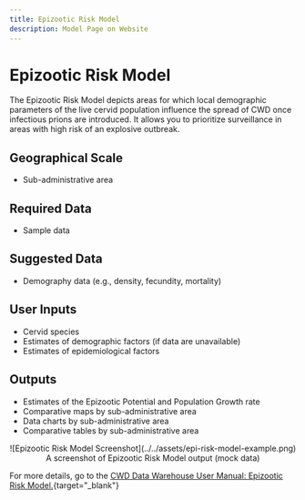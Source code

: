 ```yaml
---
title: Epizootic Risk Model
description: Model Page on Website
---
```


# Epizootic Risk Model

The Epizootic Risk Model depicts areas for which local demographic parameters of the live cervid population influence the spread of CWD once infectious prions are introduced. It allows you to prioritize surveillance in areas with high risk of an explosive outbreak. 

## Geographical Scale
* Sub-administrative area

## Required Data
* Sample data

## Suggested Data
* Demography data (e.g., density, fecundity, mortality)

## User Inputs
* Cervid species
* Estimates of demographic factors (if data are unavailable)
* Estimates of epidemiological factors

## Outputs
* Estimates of the Epizootic Potential and Population Growth rate
* Comparative maps by sub-administrative area
* Data charts by sub-administrative area
* Comparative tables by sub-administrative area

<center>![Epizootic Risk Model Screenshot](../../assets/epi-risk-model-example.png)
<figcaption>A screenshot of Epizootic Risk Model output (mock data) </figcaption></center>

For more details, go to the [CWD Data Warehouse User Manual: Epizootic Risk Model.](https://pages.github.coecis.cornell.edu/CWHL/CWD-Data-Warehouse/epizootic-risk.html){target="_blank"}